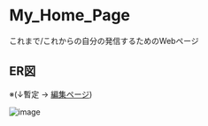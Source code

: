 # My_Home_Page
これまで/これからの自分の発信するためのWebページ

## ER図
※(↓暫定 -> [編集ページ](https://app.diagrams.net/#G1vytQdIHPhCZ8T-QeH-cBOXPmpc4Rw4-D))

![image](https://github.com/Hayato-7812/My_Home_Page/assets/63275973/45667c19-c88b-4eff-88f6-37e6ebd5820c)

